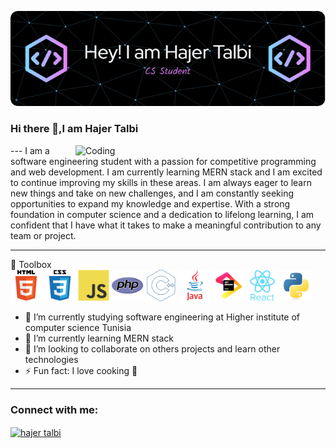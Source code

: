 ![Header Image](https://github.com/Hajer45/Hajer45/blob/main/github-header-image%20(1).png)
### Hi there 👋,I am Hajer Talbi

<img align="right" alt="Coding" width="400" src="https://encrypted-tbn0.gstatic.com/images?q=tbn:ANd9GcQPjeKg6m_g2Ntpf4QgwAo0iyRMqI41H8g25A&usqp=CAU">
---
I am a software engineering student with a passion for competitive programming and web development. I am currently learning MERN stack and I am excited to continue improving my skills in these areas. 
I am always eager to learn new things and take on new challenges, and I am constantly seeking opportunities to expand my knowledge and expertise.
With a strong foundation in computer science and a dedication to lifelong learning, I am confident that I have what it takes to make a meaningful contribution to any team or project.

---
:toolbox: Toolbox 
<br/>
<img   src="https://github.com/devicons/devicon/blob/master/icons/html5/html5-original-wordmark.svg"  width=50px height=50px>
<img   src="https://github.com/devicons/devicon/blob/master/icons/css3/css3-original-wordmark.svg"  width=50px height=50px>
<img   src="https://github.com/devicons/devicon/blob/master/icons/javascript/javascript-original.svg"  width=50px height=50px>
<img   src="https://github.com/devicons/devicon/blob/master/icons/php/php-original.svg"  width=50px height=50px>
<img   src="https://github.com/devicons/devicon/blob/master/icons/cplusplus/cplusplus-line.svg"  width=50px height=50px>
<img   src="https://github.com/devicons/devicon/blob/master/icons/java/java-original-wordmark.svg"  width=50px height=50px>
<img   src="https://github.com/devicons/devicon/blob/master/icons/jetbrains/jetbrains-original.svg"  width=50px height=50px>
<img   src="https://github.com/devicons/devicon/blob/master/icons/react/react-original-wordmark.svg"  width=50px height=50px>
<img   src="https://github.com/devicons/devicon/blob/master/icons/python/python-original.svg"  width=50px height=50px>



<!--
**Hajer45/Hajer45** is a ✨ _special_ ✨ repository because its `README.md` (this file) appears on your GitHub profile.-->
- 🔭 I’m currently studying software engineering  at  Higher institute of computer science Tunisia
- 🌱 I’m currently learning  MERN stack
- 👯 I’m looking to collaborate on others projects and learn other technologies
- ⚡ Fun fact: I love cooking :eyes:
---
<h3 align="left">Connect with me:</h3>
<p align="left">
<a href="https://www.linkedin.com/in/hajer-talbi-238171169/" target="blank"><img align="center" src="https://raw.githubusercontent.com/rahuldkjain/github-profile-readme-generator/master/src/images/icons/Social/linked-in-alt.svg" alt="hajer talbi" height="30" width="40" /></a>
</p>
